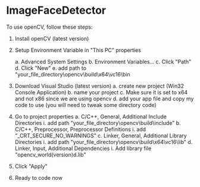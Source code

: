 # ImageFaceDetector
To use openCV, follow these steps:

1. Install openCV (latest version)

2. Setup Environment Variable in "This PC" properties

    a. Advanced System Settings
    b. Environment Variables...
    c. Click "Path"
    d. Click "New"
    e. add path to "your_file_directory\opencv\build\x64\vc16\bin
    
3. Download Visual Studio (latest version)
    a. create new project (Win32 Console Application)
    b. name your project
    c. Make sure it is set to x64 and not x86 since we are using opencv
    d. add your app file and copy my code to use (you will need to tweak some directory code)
    
4. Go to project properties
    a. C/C++, General, Additional Include Directories
        i. add path "your_file_directory\opencv\build\include"
    b. C/C++, Preprocessor, Preprocessor Definitions
        i. add "_CRT_SECURE_NO_WARNINGS"
    c. Linker, General, Additional Library Directories
        i. add path "your_file_directory\opencv\build\x64\vc16\lib"
    d. Linker, Input, Additional Dependencies
        i. Add library file "opencv_world(version)d.lib"
        
5. Click "Apply"

6. Ready to code now
 
